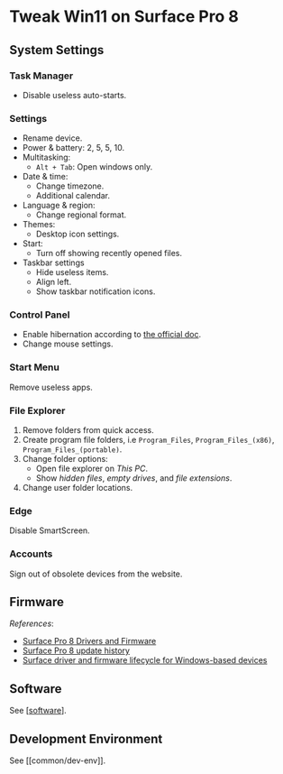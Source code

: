 # Tweak Win11 on Surface Pro 8

## System Settings

### Task Manager

- Disable useless auto-starts.

### Settings

- Rename device.
- Power & battery: 2, 5, 5, 10.
- Multitasking:
  - `Alt + Tab`: Open windows only.
- Date & time:
  - Change timezone.
  - Additional calendar.
- Language & region:
  - Change regional format.
- Themes:
  - Desktop icon settings.
- Start:
  - Turn off showing recently opened files.
- Taskbar settings
  - Hide useless items.
  - Align left.
  - Show taskbar notification icons.

### Control Panel

- Enable hibernation according to [the official doc](https://support.microsoft.com/en-us/windows/shut-down-sleep-or-hibernate-your-pc-2941d165-7d0a-a5e8-c5ad-8c972e8e6eff).
- Change mouse settings.

### Start Menu

Remove useless apps.

### File Explorer

1. Remove folders from quick access.
2. Create program file folders, i.e `Program_Files`, `Program_Files_(x86)`, `Program_Files_(portable)`.
3. Change folder options:
   - Open file explorer on *This PC*.
   - Show *hidden files*, *empty drives*, and *file extensions*.
4. Change user folder locations.

### Edge

Disable SmartScreen.

### Accounts

Sign out of obsolete devices from the website.

## Firmware

*References*:

- [Surface Pro 8 Drivers and Firmware](https://www.microsoft.com/en-us/download/details.aspx?id=103503)
- [Surface Pro 8 update history](https://support.microsoft.com/en-us/surface/surface-pro-8-update-history-1080bf34-7e87-408c-8619-80571283526e)
- [Surface driver and firmware lifecycle for Windows-based devices](https://learn.microsoft.com/en-us/surface/surface-driver-firmware-lifecycle-support)

## Software

See [[software]].

## Development Environment

See [[common/dev-env]].

[//begin]: # "Autogenerated link references for markdown compatibility"
[software]: ../common/software.md "Softwares on Windows"
[common/dev_env]: ../common/dev-env.md "Windows Development Environment"
[//end]: # "Autogenerated link references"
